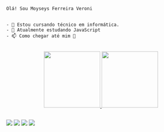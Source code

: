 ~~~
Olá! Sou Moyseys Ferreira Veroni
~~~
##
~~~
- 🔭 Estou cursando técnico em informática.
- 🌱 Atualmente estudando JavaScript
- 📫 Como chegar até mim 🔻
~~~
##

</div align="center">
  <div align="center">
    <a href="https://github.com/Moyseys">
    <img height="150em" src="https://github-readme-stats.vercel.app/api?username=Moyseys&show_icons=true&theme=radical&include_all_commits=true&count_private=true"/>
    <img height="150em" src="https://github-readme-stats.vercel.app/api/top-langs/?username=Moyseys&layout=compact&langs_count=7&theme=radical"/>
  </div>

##
   <a href="https://mail.google.com/mail/u/0/#inbox?compose=CllgCJZcQsfJNDbzBtllMdSnkBWtCRZbbbjLrkGTbdPwslzwgJKHlqCMGFMRddnkJkmbRqpwHRL" target="_blank">
   <img src="https://img.shields.io/badge/Gmail-D14836?style=for-the-badge&logo=gmail&logoColor=white" target="_blank"></a> 

   <a href="https://codepen.io/Moyza_G2RK" target="_blank">
   <img src="https://img.shields.io/badge/Codepen-000000?style=for-the-badge&logo=codepen&logoColor=white" target="_blank"></a> 

   <a href="https://www.instagram.com/moyza_g2/" target="_blank">
   <img src="https://img.shields.io/badge/-Instagram-%23E4405F?style=for-the-badge&logo=instagram&logoColor=white" target="_blank"></a>


   <a href="https://www.linkedin.com/in/moyseys-ferreira-veroni-a55611231/" target="_blank">
   <img src="https://img.shields.io/badge/-LinkedIn-%230077B5?style=for-the-badge&logo=linkedin&logoColor=white" target="_blank"></a> 
 
</div>
